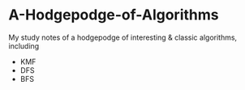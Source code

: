 # A-Hodgepodge-of-Algorithms
My study notes of a hodgepodge of interesting &amp; classic algorithms, including

- KMF
- DFS
- BFS